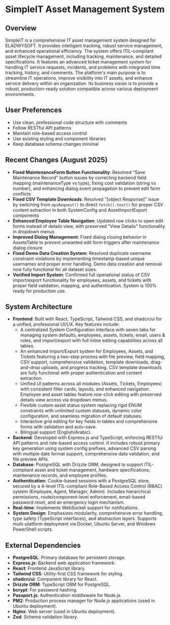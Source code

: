 # SimpleIT Asset Management System

## Overview
SimpleIT is a comprehensive IT asset management system designed for ELADWYSOFT. It provides intelligent tracking, robust service management, and enhanced operational efficiency. The system offers ITIL-compliant asset lifecycle management, including tracking, maintenance, and detailed specifications. It features an advanced ticket management system for handling IT service requests, incidents, and problems with integrated time tracking, history, and comments. The platform's main purpose is to streamline IT operations, improve visibility into IT assets, and enhance service delivery within an organization. Its business vision is to provide a robust, production-ready solution compatible across various deployment environments.

## User Preferences
- Use clean, professional code structure with comments
- Follow RESTful API patterns
- Maintain role-based access control
- Use existing styling and component libraries
- Keep database schema changes minimal

## Recent Changes (August 2025)
- **Fixed MaintenanceForm Button Functionality**: Resolved "Save Maintenance Record" button issues by correcting backend field mapping (maintenanceType vs type), fixing cost validation (string vs number), and enhancing dialog event propagation to prevent edit form conflicts
- **Fixed CSV Template Downloads**: Resolved "[object Response]" issue by switching from `apiRequest()` to direct `fetch().text()` for proper CSV content extraction in both SystemConfig and AssetImportExport components
- **Enhanced Employee Table Navigation**: Updated row clicks to open edit forms instead of details view, with preserved "View Details" functionality in dropdown menus
- **Improved Dialog Management**: Fixed dialog closing behavior in AssetsTable to prevent unwanted edit form triggers after maintenance dialog closure
- **Fixed Demo Data Creation System**: Resolved duplicate username constraint violations by implementing timestamp-based unique usernames and proper error handling. Demo data creation and removal now fully functional for all dataset sizes.
- **Verified Import System**: Confirmed full operational status of CSV import/export functionality for employees, assets, and tickets with proper field validation, mapping, and authentication. System is 100% ready for production use.

## System Architecture
- **Frontend**: Built with React, TypeScript, Tailwind CSS, and shadcn/ui for a unified, professional UI/UX. Key features include:
    - A centralized System Configuration interface with seven tabs for managing system defaults, employees, assets, tickets, email, users & roles, and import/export with full inline editing capabilities across all tables.
    - An enhanced Import/Export system for Employees, Assets, and Tickets featuring a two-step process with file preview, field mapping, CSV support, comprehensive validation, template downloads, drag-and-drop uploads, and progress tracking. CSV template downloads are fully functional with proper authentication and content extraction.
    - Unified UI patterns across all modules (Assets, Tickets, Employees) with consistent filter cards, layouts, and enhanced navigation. Employee and asset tables feature row-click editing with preserved details view access via dropdown menus.
    - Flexible custom asset status system replacing rigid ENUM constraints with unlimited custom statuses, dynamic color configuration, and seamless migration of default statuses.
    - Interactive grid editing for key fields in tables and comprehensive forms with validation and auto-save.
    - Bilingual support (English/Arabic).
- **Backend**: Developed with Express.js and TypeScript, enforcing RESTful API patterns and role-based access control. It includes robust primary key generation using system config prefixes, advanced CSV parsing with multiple date format support, comprehensive data validation, and file preview APIs.
- **Database**: PostgreSQL with Drizzle ORM, designed to support ITIL-compliant asset and ticket management, hardware specifications, maintenance records, and employee profiles.
- **Authentication**: Cookie-based sessions with a PostgreSQL store, secured by a 4-level ITIL-compliant Role-Based Access Control (RBAC) system (Employee, Agent, Manager, Admin). Includes hierarchical permissions, route/component-level enforcement, email-based password reset, and an emergency login mechanism.
- **Real-time**: Implements WebSocket support for notifications.
- **System Design**: Emphasizes modularity, comprehensive error handling, type safety (TypeScript interfaces), and abstraction layers. Supports multi-platform deployment via Docker, Ubuntu Server, and Windows PowerShell scripts.

## External Dependencies
- **PostgreSQL**: Primary database for persistent storage.
- **Express.js**: Backend web application framework.
- **React**: Frontend JavaScript library.
- **Tailwind CSS**: Utility-first CSS framework for styling.
- **shadcn/ui**: Component library for React.
- **Drizzle ORM**: TypeScript ORM for PostgreSQL.
- **bcrypt**: For password hashing.
- **Passport.js**: Authentication middleware for Node.js.
- **PM2**: Production process manager for Node.js applications (used in Ubuntu deployment).
- **Nginx**: Web server (used in Ubuntu deployment).
- **Zod**: Schema validation library.